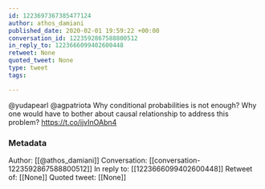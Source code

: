 ```yaml
---
id: 1223697367385477124
author: athos_damiani
published_date: 2020-02-01 19:59:22 +00:00
conversation_id: 1223592867588800512
in_reply_to: 1223666099402600448
retweet: None
quoted_tweet: None
type: tweet
tags:

---
```


@yudapearl @agpatriota Why conditional probabilities is not enough? Why one would have to bother about causal relationship to address this problem? https://t.co/ijvInOAbn4

### Metadata

Author: [[@athos_damiani]]
Conversation: [[conversation-1223592867588800512]]
In reply to: [[1223666099402600448]]
Retweet of: [[None]]
Quoted tweet: [[None]]

